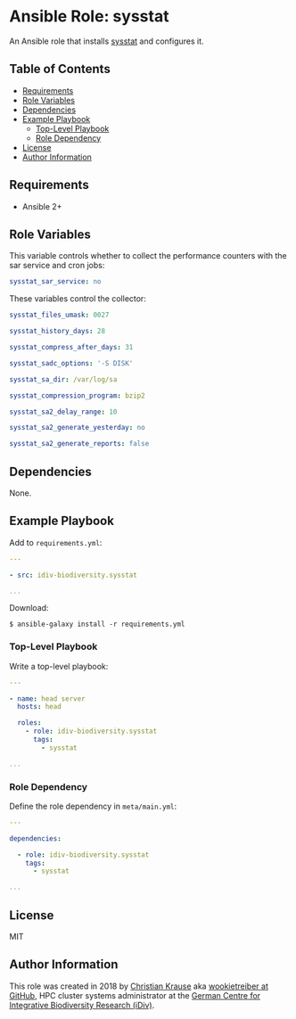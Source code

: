 Ansible Role: sysstat
=====================

An Ansible role that installs [sysstat][] and configures it.

Table of Contents
-----------------

<!-- toc -->

- [Requirements](#requirements)
- [Role Variables](#role-variables)
- [Dependencies](#dependencies)
- [Example Playbook](#example-playbook)
  * [Top-Level Playbook](#top-level-playbook)
  * [Role Dependency](#role-dependency)
- [License](#license)
- [Author Information](#author-information)

<!-- tocstop -->

Requirements
------------

- Ansible 2+

Role Variables
--------------

This variable controls whether to collect the performance counters with the sar service and cron jobs:

```yml
sysstat_sar_service: no
```

These variables control the collector:

```yml
sysstat_files_umask: 0027

sysstat_history_days: 28

sysstat_compress_after_days: 31

sysstat_sadc_options: '-S DISK'

sysstat_sa_dir: /var/log/sa

sysstat_compression_program: bzip2

sysstat_sa2_delay_range: 10

sysstat_sa2_generate_yesterday: no

sysstat_sa2_generate_reports: false
```

Dependencies
------------

None.

Example Playbook
----------------

Add to `requirements.yml`:

```yml
---

- src: idiv-biodiversity.sysstat

...
```

Download:

```console
$ ansible-galaxy install -r requirements.yml
```

### Top-Level Playbook

Write a top-level playbook:

```yml
---

- name: head server
  hosts: head

  roles:
    - role: idiv-biodiversity.sysstat
      tags:
        - sysstat

...
```

### Role Dependency

Define the role dependency in `meta/main.yml`:

```yml
---

dependencies:

  - role: idiv-biodiversity.sysstat
    tags:
      - sysstat

...
```

License
-------

MIT

Author Information
------------------

This role was created in 2018 by [Christian Krause][author] aka [wookietreiber at GitHub][wookietreiber], HPC cluster systems administrator at the [German Centre for Integrative Biodiversity Research (iDiv)][idiv].


[author]: https://www.idiv.de/en/groups_and_people/employees/details/61.html
[idiv]: https://www.idiv.de/
[wookietreiber]: https://github.com/wookietreiber
[sysstat]: http://sebastien.godard.pagesperso-orange.fr/
